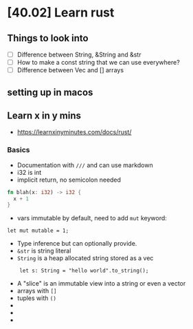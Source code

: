 # [40.02] Learn rust

## Things to look into
- [ ] Difference between String, &String and &str
- [ ] How to make a const string that we can use everywhere?
- [ ] Difference between Vec and [] arrays

## setting up in macos


## Learn x in y mins
* https://learnxinyminutes.com/docs/rust/

### Basics
* Documentation with `///` and can use markdown
* i32 is int
* implicit return, no semicolon needed
```rust
fn blah(x: i32) -> i32 { 
  x + 1 
}
```
* vars immutable by default, need to add `mut` keyword:
```
let mut mutable = 1;
```
* Type inference but can optionally provide.
* `&str` is string literal
* `String` is a heap allocated string stored as a vec
```
    let s: String = "hello world".to_string();
```
* A "slice" is an immutable view into a string or even a vector
* arrays with `[]`
* tuples with `()`
* 
* 
*
